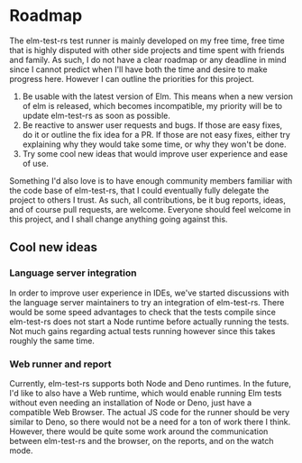 # Roadmap

The elm-test-rs test runner is mainly developed on my free time, free time that is highly disputed with other side projects and time spent with friends and family.
As such, I do not have a clear roadmap or any deadline in mind since I cannot predict when I'll have both the time and desire to make progress here.
However I can outline the priorities for this project.

1. Be usable with the latest version of Elm. This means when a new version of elm is released, which becomes incompatible, my priority will be to update elm-test-rs as soon as possible.
2. Be reactive to answer user requests and bugs. If those are easy fixes, do it or outline the fix idea for a PR. If those are not easy fixes, either try explaining why they would take some time, or why they won't be done.
3. Try some cool new ideas that would improve user experience and ease of use.

Something I'd also love is to have enough community members familiar with the code base of elm-test-rs, that I could eventually fully delegate the project to others I trust.
As such, all contributions, be it bug reports, ideas, and of course pull requests, are welcome.
Everyone should feel welcome in this project, and I shall change anything going against this.

## Cool new ideas

### Language server integration

In order to improve user experience in IDEs, we've started discussions with the language server maintainers to try an integration of elm-test-rs.
There would be some speed advantages to check that the tests compile since elm-test-rs does not start a Node runtime before actually running the tests.
Not much gains regarding actual tests running however since this takes roughly the same time.

### Web runner and report

Currently, elm-test-rs supports both Node and Deno runtimes.
In the future, I'd like to also have a Web runtime, which would enable running Elm tests without even needing an installation of Node or Deno, just have a compatible Web Browser.
The actual JS code for the runner should be very similar to Deno, so there would not be a need for a ton of work there I think.
However, there would be quite some work around the communication between elm-test-rs and the browser, on the reports, and on the watch mode.
